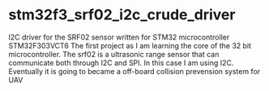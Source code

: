 # stm32f3_srf02_i2c_crude_driver
I2C driver for the SRF02 sensor written for STM32 microcontroller STM32F303VCT6
The first project as I am learning the core of the 32 bit microcontroller. 
The srf02 is a ultrasonic range sensor that can communicate both through I2C and SPI. In this case I am using I2C.
Eventually it is going to became a off-board collision prevension system for UAV
